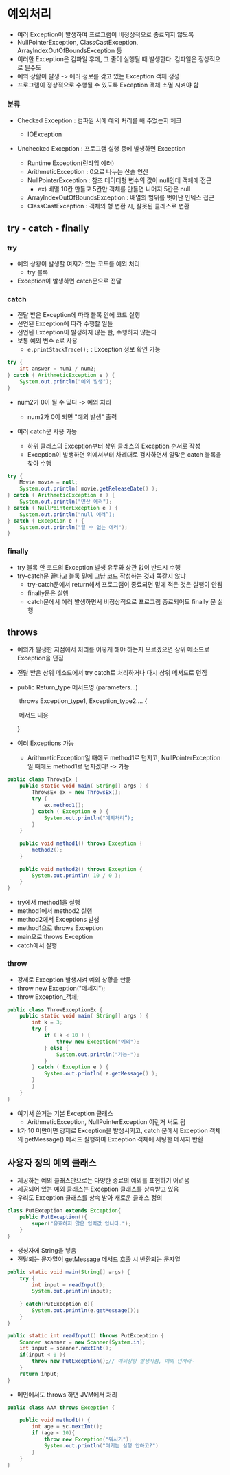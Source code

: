 # 예외처리

* 여러 Exception이 발생하여 프로그램이 비정상적으로 종료되지 않도록
*  NullPointerException, ClassCastException,  ArrayIndexOutOfBoundsException 등
* 이러한 Exception은 컴파일 후에, 그 줄이 실행될 때 발생한다. 컴파일은 정상적으로 될수도
* 예외 상활이 발생 -> 에러 정보를 갖고 있는 Exception 객체 생성
* 프로그램이 정상적으로 수행될 수 있도록 Exception 객체 소멸 시켜야 함

### 분류

* Checked Exception : 컴파일 시에 예외 처리를 해 주었는지 체크

  * IOException

* Unchecked Exception : 프로그램 실행 중에 발생하면 Exception

  * Runtime Exception(런타임 에러)
  * ArithmeticException : 0으로 나누는 산술 연산
  * NullPointerException : 참조 데이터형 변수의 값이 null인데 객체에 접근
    * ex) 배열 10칸 만들고 5칸만 객체를 만들면 나머지 5칸은 null
  * ArrayIndexOutOfBoundsException : 배열의 범위를 벗어난 인덱스 접근
  * ClassCastException : 객체의 형 변환 시, 잘못된 클래스로 변환

  

## try - catch - finally

### try

* 예외 상황이 발생할 여지가 있는 코드를 예외 처리
  * try 블록
* Exception이 발생하면 catch문으로 전달

### catch

* 전달 받은 Exception에 따라 블록 안에 코드 실행
* 선언된 Exception에 따라 수행할 일들
* 선언된 Exception이 발생하지 않는 한,  수행하지 않는다
* 보통 예외 변수 e로 사용
  * `e.printStackTrace();` : Exception 정보 확인 가능

```java
try {
	int answer = num1 / num2;
} catch ( ArithmeticException e ) {
	System.out.println("예외 발생");
}
```

* num2가 0이 될 수 있다 -> 예외 처리
  * num2가 0이 되면 "예외 발생" 출력

* 여러 catch문 사용 가능
  * 하위 클래스의 Exception부터 상위 클래스의 Exception 순서로 작성
  * Exception이 발생하면 위에서부터 차례대로 검사하면서 알맞은 catch 블록을 찾아 수행

```java
try {
	Movie movie = null;
	System.out.println( movie.getReleaseDate() );
} catch ( ArithmeticException e ) {
	System.out.println("연산 에러");
} catch ( NullPointerException e ) {
	System.out.println("null 에러”);
} catch ( Exception e ) {
	System.out.println("알 수 없는 에러");
}
```



### finally

* try 블록 안 코드의 Exception 발생 유무와 상관 없이 반드시 수행
* try-catch문 끝나고 블록 밑에 그냥 코드 작성하는 것과 똑같지 않냐
  * try-catch문에서 return해서 프로그램이 종료되면  밑에 적은 것은 실행이 안됨
  * finally문은 실행
  * catch문에서 에러 발생하면서 비정상적으로 프로그램 종료되어도 finally 문 실행



## throws

* 예외가 발생한 지점에서 처리를 어떻게 해야 하는지 모르겠으면 상위 메소드로 Exception을 던짐

* 전달 받은 상위 메소드에서 try catch로 처리하거나 다시 상위 메서드로 던짐

* public Return_type 메서드명 (parameters...)

  ​	throws Exception_type1, Exception_type2.... {

  ​			메서드 내용

  }

* 여러 Exceptions 가능

  * ArithmeticException일 때에도 method1로 던지고, NullPointerException 일 때에도 method1로 던지겠다! -> 가능

```java
public class ThrowsEx {
    public static void main( String[] args ) {
        ThrowsEx ex = new ThrowsEx();
        try {
        	ex.method1();
        } catch ( Exception e ) {
        	System.out.println("예외처리”);
        }
    }
                               
    public void method1() throws Exception {
    	method2();
    }
                               
    public void method2() throws Exception {
    	System.out.println( 10 / 0 );
    }
}
```

* try에서 method1을 실행
* method1에서 method2 실행
* method2에서 Exceptions 발생
* method1으로 throws Exception
* main으로 throws Exception
* catch에서 실행



### throw

* 강제로 Exception 발생시켜 예외 상황을 만듦
* throw new Exception("메세지");
* throw Exception_객체;

```java
public class ThrowExceptionEx {
    public static void main( String[] args ) {
        int k = 3;
        try {
            if ( k < 10 ) {
            	throw new Exception("예외");   
            } else {
                System.out.println("가능~");
            }
        } catch ( Exception e ) {
        	System.out.println( e.getMessage() );
        }
     	}
    }
}
```

* 여기서 쓴거는 기본 Exception 클래스
  * ArithmeticException, NullPointerException 이런거 써도 됨
* k가 10 미만이면 강제로 Exception을 발생시키고, catch 문에서 Exception 객체의 getMessage() 메서드 실행하여 Exception 객체에 세팅한 메시지 반환



## 사용자 정의 예외 클래스

* 제공하는 예외 클래스만으로는 다양한 종료의 예외를 표현하기 어려움
* 제공되어 있는 예외 클래스는 Exception 클래스를 상속받고 있음
* 우리도  Exception 클래스를 상속 받아 새로운 클래스 정의

```java
class PutException extends Exception{
    public PutException(){
        super("유효하지 않은 입력값 입니다.");
    }
}
```

* 생성자에 String을 넣음
* 전달되는 문자열이 getMessage 메서드 호출 시 반환되는 문자열

```java
public static void main(String[] args) {
	try {
		int input = readInput();
		System.out.println(input);
        
	} catch(PutException e){
		System.out.println(e.getMessage());
	}
}

public static int readInput() throws PutException {
	Scanner scanner = new Scanner(System.in);
	int input = scanner.nextInt();
	if(input < 0 ){
		throw new PutException();// 예외상황 발생지점, 예외 던져라~
	}
    return input;
}
```

* 메인에서도 throws 하면 JVM에서 처리

```java
public class AAA throws Exception {
                               
    public void method1() {
    	int age = sc.nextInt();
        if (age < 10){
            throw new Exception("뭐시기");
            System.out.println("여기는 실행 안하고?")
        }
    }
}
```

